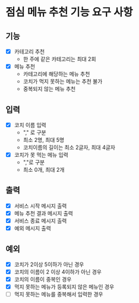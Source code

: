 # 점심 메뉴 추천 기능 요구 사항


## 기능 

* [x] 카테고리 추천
  * 한 주에 같은 카테고리는 최대 2회
* [x] 메뉴 추천
  * 카테고리에 해당하는 메뉴 추천
  * 코치가 먹지 못하는 메뉴는 추천 불가
  * 중복되지 않는 메뉴 추천


## 입력

* [x] 코치 이름 입력
  * "," 로 구분
  * 최소 2명, 최대 5명
  * 코치이름의 길이는 최소 2글자, 최대 4글자
* [x] 코치가 못 먹는 메뉴 입력
  * ","로 구분
  * 최소 0개, 최대 2개


## 출력

* [x] 서비스 시작 메시지 출력
* [x] 메뉴 추천 결과 메시지 출력
* [x] 서비스 종료 메시지 출력
* [x] 예외 메시지 출력

## 예외

* [x] 코치가 2이상 5이하가 아닌 경우
* [x] 코치의 이름이 2 이상 4이하가 아닌 경우
* [x] 코치의 이름이 중복인 경우
* [x] 먹지 못하는 메뉴가 등록되지 않은 메뉴인 경우
* [ ] 먹지 못하는 메뉴를 중복해서 입력한 경우